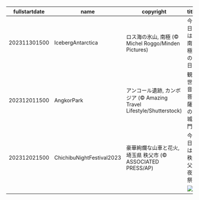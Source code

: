 |fullstartdate|name|copyright|title|image|
|--|--|--|--|--|
202311301500|IcebergAntarctica|ロス海の氷山, 南極 (© Michel Roggo/Minden Pictures)|今日は南極の日|![](/ja-JP/2023/12/202311301500IcebergAntarctica.jpg)|
202312011500|AngkorPark|アンコール遺跡, カンボジア (© Amazing Travel Lifestyle/Shutterstock)|観世音菩薩の城門|![](/ja-JP/2023/12/202312011500AngkorPark.jpg)|
202312021500|ChichibuNightFestival2023|豪華絢爛な山車と花火, 埼玉県 秩父市 (© ASSOCIATED PRESS/AP)|今日は秩父夜祭|![](/ja-JP/2023/12/202312021500ChichibuNightFestival2023.jpg)|
||||![](/ja-JP/2023/12/.jpg)|
